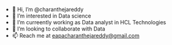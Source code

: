 - 👋 Hi, I’m @charanthejareddy
- 👀 I’m interested in Data science
- 🌱 I’m curreently working as Data analyst in HCL Technologies
- 💞️ I’m looking to collaborate with Data 
- 📫 Reach me at eapacharanthejareddy@gmail.com

<!---
charanthejareddy/charanthejareddy is a ✨ special ✨ repository because its `README.md` (this file) appears on your GitHub profile.
You can click the Preview link to take a look at your changes.
--->
